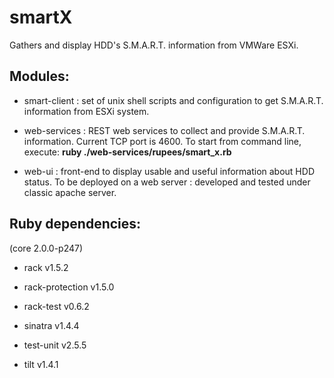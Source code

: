 smartX
======

Gathers and display HDD's S.M.A.R.T. information from VMWare ESXi.

Modules:
--------
- smart-client : set of unix shell scripts and configuration to get S.M.A.R.T. information from ESXi system.

- web-services : REST web services to collect and provide S.M.A.R.T. information.
Current TCP port is 4600.
To start from command line, execute:
**ruby ./web-services/rupees/smart_x.rb**

- web-ui : front-end to display usable and useful information about HDD status.
To be deployed on a web server : developed and tested under classic apache server.

Ruby dependencies:
------------------
(core 2.0.0-p247)

- rack v1.5.2

- rack-protection v1.5.0

- rack-test v0.6.2

- sinatra v1.4.4

- test-unit v2.5.5

- tilt v1.4.1

